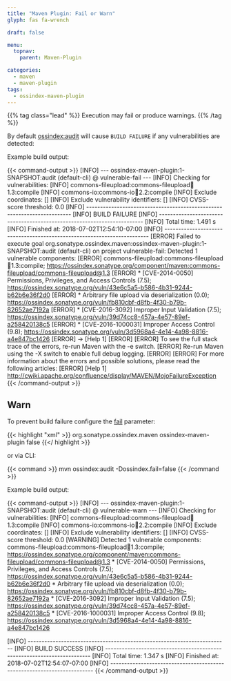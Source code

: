 ```yaml
---
title: "Maven Plugin: Fail or Warn"
glyph: fas fa-wrench

draft: false

menu:
  topnav:
    parent: Maven-Plugin

categories:
  - maven
  - maven-plugin
tags:
  - ossindex-maven-plugin
---
```

{{% tag class="lead" %}}
Execution may fail or produce warnings.
{{% /tag %}}

By default [ossindex:audit](../ossindex-audit/) will cause `BUILD FAILURE` if any vulnerabilities are detected:

Example build output:

{{< command-output >}}
[INFO] --- ossindex-maven-plugin:1-SNAPSHOT:audit (default-cli) @ vulnerable-fail ---
[INFO] Checking for vulnerabilities:
[INFO]   commons-fileupload:commons-fileupload:jar:1.3:compile
[INFO]   commons-io:commons-io:jar:2.2:compile
[INFO] Exclude coordinates: []
[INFO] Exclude vulnerability identifiers: []
[INFO] CVSS-score threshold: 0.0
[INFO] ------------------------------------------------------------------------
[INFO] BUILD FAILURE
[INFO] ------------------------------------------------------------------------
[INFO] Total time: 1.491 s
[INFO] Finished at: 2018-07-02T12:54:10-07:00
[INFO] ------------------------------------------------------------------------
[ERROR] Failed to execute goal org.sonatype.ossindex.maven:ossindex-maven-plugin:1-SNAPSHOT:audit (default-cli) on project vulnerable-fail: Detected 1 vulnerable components:
[ERROR]   commons-fileupload:commons-fileupload:jar:1.3:compile; https://ossindex.sonatype.org/component/maven:commons-fileupload/commons-fileupload@1.3
[ERROR]     * [CVE-2014-0050]  Permissions, Privileges, and Access Controls (7.5); https://ossindex.sonatype.org/vuln/43e6c5a5-b586-4b31-9244-b62b6e36f2d0
[ERROR]     * Arbitrary file upload via deserialization (0.0); https://ossindex.sonatype.org/vuln/fb810cbf-d8fb-4f30-b79b-82652ae7192a
[ERROR]     * [CVE-2016-3092]  Improper Input Validation (7.5); https://ossindex.sonatype.org/vuln/39d74cc8-457a-4e57-89ef-a258420138c5
[ERROR]     * [CVE-2016-1000031]  Improper Access Control (9.8); https://ossindex.sonatype.org/vuln/3d5968a4-4e14-4a98-8816-a4e847bc1426
[ERROR] -> [Help 1]
[ERROR] 
[ERROR] To see the full stack trace of the errors, re-run Maven with the -e switch.
[ERROR] Re-run Maven using the -X switch to enable full debug logging.
[ERROR] 
[ERROR] For more information about the errors and possible solutions, please read the following articles:
[ERROR] [Help 1] http://cwiki.apache.org/confluence/display/MAVEN/MojoFailureException
{{< /command-output >}}

## Warn

To prevent build failure configure the [fail](../ossindex-audit#fail) parameter:

{{< highlight "xml" >}}
<plugin>
  <groupId>org.sonatype.ossindex.maven</groupId>
  <artifactId>ossindex-maven-plugin</artifactId>
  <configuration>
    <fail>false</fail>
  </configuration>
</plugin>
{{</ highlight >}}

or via CLI:

{{< command >}}
mvn ossindex:audit -Dossindex.fail=false
{{< /command >}}

Example build output:

{{< command-output >}}
[INFO] --- ossindex-maven-plugin:1-SNAPSHOT:audit (default-cli) @ vulnerable-warn ---
[INFO] Checking for vulnerabilities:
[INFO]   commons-fileupload:commons-fileupload:jar:1.3:compile
[INFO]   commons-io:commons-io:jar:2.2:compile
[INFO] Exclude coordinates: []
[INFO] Exclude vulnerability identifiers: []
[INFO] CVSS-score threshold: 0.0
[WARNING] Detected 1 vulnerable components:
  commons-fileupload:commons-fileupload:jar:1.3:compile; https://ossindex.sonatype.org/component/maven:commons-fileupload/commons-fileupload@1.3
    * [CVE-2014-0050]  Permissions, Privileges, and Access Controls (7.5); https://ossindex.sonatype.org/vuln/43e6c5a5-b586-4b31-9244-b62b6e36f2d0
    * Arbitrary file upload via deserialization (0.0); https://ossindex.sonatype.org/vuln/fb810cbf-d8fb-4f30-b79b-82652ae7192a
    * [CVE-2016-3092]  Improper Input Validation (7.5); https://ossindex.sonatype.org/vuln/39d74cc8-457a-4e57-89ef-a258420138c5
    * [CVE-2016-1000031]  Improper Access Control (9.8); https://ossindex.sonatype.org/vuln/3d5968a4-4e14-4a98-8816-a4e847bc1426

[INFO] ------------------------------------------------------------------------
[INFO] BUILD SUCCESS
[INFO] ------------------------------------------------------------------------
[INFO] Total time: 1.347 s
[INFO] Finished at: 2018-07-02T12:54:07-07:00
[INFO] ------------------------------------------------------------------------
{{< /command-output >}}